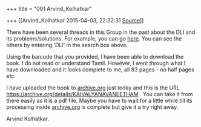 +++
title = "001 Arvind_Kolhatkar"

+++
[[Arvind_Kolhatkar	2015-04-03, 22:32:31 [Source](https://groups.google.com/g/samskrita/c/14az-UgKzG8)]]



There have been several threads in this Group in the past about the DLI and its problems/solutions. For example, you can go [here](https://groups.google.com/forum/#!searchin/samskrita/DLI/samskrita/z1YkAzFqdSM/4UbJhf-IDpgJ).
You can see the others by entering 'DLI' in the search box above.

  

Using the barcode that you provided, I have been able to download the book. I do not read or understand Tamil. However, I went through what I have downloaded and it looks complete to me, all 83 pages - no half pages etc.

  

I have uploaded the book to [archive.org](http://archive.org) just today and this is the URL <https://archive.org/details/KAIVALYANAVANEETHAM> .
You can take it from there easily as it is a pdf file. Maybe you have to wait for a little while till its processing inside [archive.org](http://archive.org) is complete but give it a try right away.

  

Arvind Kolhatkar.

